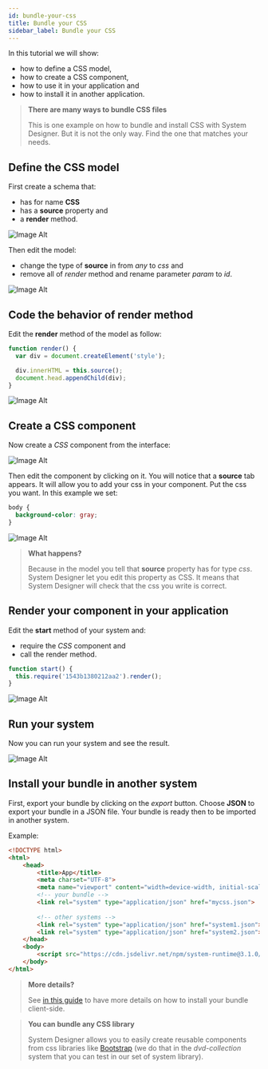 ```yaml
---
id: bundle-your-css
title: Bundle your CSS
sidebar_label: Bundle your CSS
---
```


In this tutorial we will show:

* how to define a CSS model,
* how to create a CSS component,
* how to use it in your application and 
* how to install it in another application.

>**There are many ways to bundle CSS files**
>
>This is one example on how to bundle and install CSS with System Designer. But it is not the only way. Find the one that matches your needs.

## Define the CSS model

First create a schema that:

* has for name **CSS**
* has a **source** property and
* a **render** method.

![Image Alt](../img/vAtEpbhUR26p9ySPsjGH_css-1.png)

Then edit the model:

* change the type of **source** in from *any* to *css* and
* remove all  of *render* method and rename parameter *param* to *id*.

![Image Alt](../img/92216bc-css-2.png)

## Code the behavior of render method

Edit the **render** method of the model as follow:

```js
function render() {
  var div = document.createElement('style');

  div.innerHTML = this.source();
  document.head.appendChild(div);
}
```

![Image Alt](../img/94a5826-css-3.png)

## Create a CSS component

Now create a *CSS* component from the interface:

![Image Alt](../img/85828be-css-31.png)

Then edit the component by clicking on it. You will notice that a **source** tab appears. It will allow you to add your css in your component. Put the css you want. In this example we set:

```css
body {
  background-color: gray;
}
```

![Image Alt](../img/838b677-css-4.png)

>**What happens?**
>
>Because in the model you tell that **source** property has for type *css*. System Designer let you edit this property as CSS. It means that System Designer will check that the css you write is correct.

## Render your component in your application

Edit the **start** method of your system and:

* require the *CSS* component and 
* call the render method.

```js
function start() { 
  this.require('1543b1380212aa2').render();
}
```

![Image Alt](../img/d990ce7-css-5.png)

## Run your system

Now you can run your system and see the result.

![Image Alt](../img/5v6Spcu9SzaNaA7KC7le_css-6.png)

## Install your bundle in another system

First, export your bundle by clicking on the *export* button. Choose **JSON** to export your bundle in a JSON file. Your bundle is ready then to be imported in another system.

Example:

```html
<!DOCTYPE html>
<html>
    <head>
        <title>App</title>
        <meta charset="UTF-8">
        <meta name="viewport" content="width=device-width, initial-scale=1.0">
        <!-- your bundle -->  
        <link rel="system" type="application/json" href="mycss.json">
      
        <!-- other systems --> 
        <link rel="system" type="application/json" href="system1.json">
        <link rel="system" type="application/json" href="system2.json">
    </head>
    <body>
        <script src="https://cdn.jsdelivr.net/npm/system-runtime@3.1.0/dist/system-runtime.min.js"></script>
    </body>
</html>
```

>**More details?**
>
>See [in this guide](export-a-system.html#export-to-json) to have more details on how to install your bundle client-side.

>**You can bundle any CSS library**
>
>System Designer allows you to easily create reusable components from css libraries like [Bootstrap](http://getbootstrap.com) (we do that in the *dvd-collection* system that you can test in our set of system library).